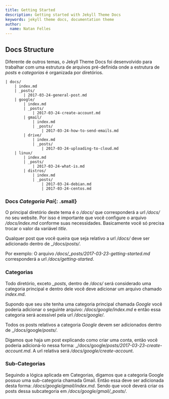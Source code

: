 ```yaml
---
title: Getting Started
description: Getting started with Jekyll Theme Docs
keywords: jekyll theme docs, documentation theme
author:
  name: Natan Felles
---
```


## Docs Structure

Diferente de outros temas, o Jekyll Theme Docs foi desenvolvido para trabalhar com uma estrutura de arquivos pré-definida onde a estrutura de _posts_ e _categorias_ é organizada por diretórios.

```
| docs/
    | index.md
    | _posts/
        | 2017-03-24-general-post.md
    | google/
        | index.md
        | _posts/
            | 2017-03-24-create-account.md
        | gmail/
            | index.md
            | _posts/
                | 2017-03-24-how-to-send-emails.md
        | drive/
            | index.md
            | _posts/
                | 2017-03-24-uploading-to-cloud.md
    | linux/
        | index.md
        | _posts/
            | 2017-03-24-what-is.md
        | distros/
            | index.md
            | _posts/
                | 2017-03-24-debian.md
                | 2017-03-24-centos.md
```

### Docs _Categoria Pai_{: .small}

O principal diretório deste tema é o _/docs/_ que corresponderá a url _/docs/_ no seu website. Por isso é importante que você configure o arquivo _/docs/index.md_ conforme suas necessidades. Basicamente você só precisa trocar o valor da variável _title_.

Qualquer post que você queira que seja relativo a url _/docs/_ deve ser adicionado dentro de _/docs/_posts/_.

Por exemplo: O arquivo */docs/_posts/2017-03-23-getting-started.md* corresponderá a url */docs/getting-started*.

### Categorias

Todo diretório, exceto *_posts*, dentro de _/docs/_ será considerado uma categoria principal e dentro dele você deve adicionar um arquivo chamado _index.md_.

Supondo que seu site tenha uma categoria principal chamada _Google_ você poderia adicionar o seguinte arquivo: _/docs/google/index.md_ e então essa categoria será acessível pela url _/docs/google/_.

Todos os posts relativos a categoria _Google_ devem ser adicionados dentro de _/docs/google/_posts/_.

Digamos que haja um post explicando como criar uma conta, então você poderia adicioná-lo nessa forma: _/docs/google/_posts/2017-03-23-create-account.md_. A url relativa será _/docs/google/create-account_.

### Sub-Categorias

Seguindo a lógica aplicada em Categorias, digamos que a categoria Google possuo uma sub-categoria chamada Gmail. Então essa deve ser adicionada desta forma: _/docs/google/gmail/index.md_. Sendo que você deverá criar os posts dessa subcategoria em */docs/google/gmail/_posts/*.
